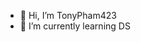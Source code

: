 - 👋 Hi, I’m TonyPham423
- 🌱 I’m currently learning DS



<!---
TonyPham423/TonyPham423 is a ✨ special ✨ repository because its `README.md` (this file) appears on your GitHub profile.
You can click the Preview link to take a look at your changes.
--->
